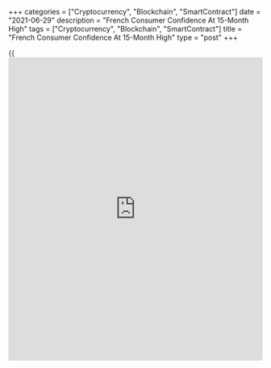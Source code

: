 +++
categories = ["Cryptocurrency", "Blockchain", "SmartContract"]
date = "2021-06-29"
description = "French Consumer Confidence At 15-Month High"
tags = ["Cryptocurrency", "Blockchain", "SmartContract"]
title = "French Consumer Confidence At 15-Month High"
type = "post"
+++

{{<iframe id="large-banner" src="https://www.bounty.group/#slide=18.0" width="100%" height="600" scrolling="no" style="border: 0px solid rgb(216, 221, 230); border-radius: 3px;">}}

French consumer sentiment strengthened to a 15-month high in June,
monthly survey data from the statistical office Insee showed on Tuesday.

The consumer confidence index rose to 102 in June from 98 in May. This
was the highest level since March 2020 and was also above economists'
forecast of 100.

The survey showed that the share of households considering it is a
suitable time to make major purchases rose sharply by ten points to -2,
the highest since February 2018.

The households' opinion balance related to their future financial
situation rose six points to a four-year high of +2, while the index
measuring the personal past financial situation gained only two points.

Assessment of current saving capacity weakened slightly in June but
their expectations improved somewhat. The index related to their current
saving capacity slid one point to 28 and the future saving capacity
climbed two points to 16, which was a new [historical](https://www.fintechee.com/services/historical-data-for-forex/) high.

The share of households considering it is a suitable time to save
dropped in June. The corresponding indicator lost four points to reach
36.

Households' view about the future standard of living and past standard
of living strengthened in June. The indicator for future standard of
living advanced to -16, the highest since late 2017, from -24 in May.The
gauge for the past standard of living in France improved three points to
-67 in June.

In June, households considering that prices will be on the rise over the
next twelve months remained lower than in May. The corresponding balance
dropped two points to reach -17.

Further, households' fears about unemployment trend fell sharply in
June. The corresponding balance decreased by 19 points to 25, its lowest
level since the start of the [health][1] crisis.

For comments and feedback [contact](https://www.playgroundfx.com/contact/): editorial@rtt[news](https://www.letsplayfx.com/blog/forex-news-website/).com

[Economic News][2]

 **What parts of the world are seeing the best (and worst) economic
performances lately? Click[here][3] to check out our [Econ Scorecard][3]
and find out! See up-to-the-moment [ranking](https://www.playgroundfx.com/blog/crypto-exchange-ranking/)s for the best and worst
performers in [GDP][4], [unemployment rate][5], [inflation][6] and much
more.**

   1. www.rtt[news](https://www.letsplayfx.com/blog/forex-news-website/).com/Content/Health.aspx
   2. www.rtt[news](https://www.letsplayfx.com/blog/forex-news-website/).com/Content/EconomicNews.aspx
   3. www.rtt[news](https://www.letsplayfx.com/blog/forex-news-website/).com/economic-scorecard/world-rank/industrial-production/highest-performance.aspx
   4. www.rtt[news](https://www.letsplayfx.com/blog/forex-news-website/).com/economic-scorecard/world-rank/GDP/highest-performance.aspx
   5. www.rtt[news](https://www.letsplayfx.com/blog/forex-news-website/).com/economic-scorecard/world-rank/unemployment-rate/lowest-performance.aspx
   6. www.rtt[news](https://www.letsplayfx.com/blog/forex-news-website/).com/economic-scorecard/world-rank/CPI/highest-performance.aspx